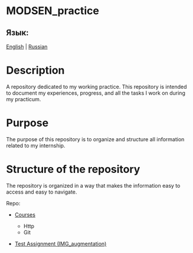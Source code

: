 # MODSEN_practice

## Язык:

[English](README.md) | [Russian](README.ru.md)

# Description

A repository dedicated to my working practice. This repository is intended to document my experiences, progress, and all the tasks I work on during my practicum.

# Purpose

The purpose of this repository is to organize and structure all information related to my internship.

# Structure of the repository

The repository is organized in a way that makes the information easy to access and easy to navigate.

Repo:

- [Courses](Courses/README.md)

  - Http
  - Git

- [Test Assignment (IMG_augmentation)](IMG_augmentation/README.md)

